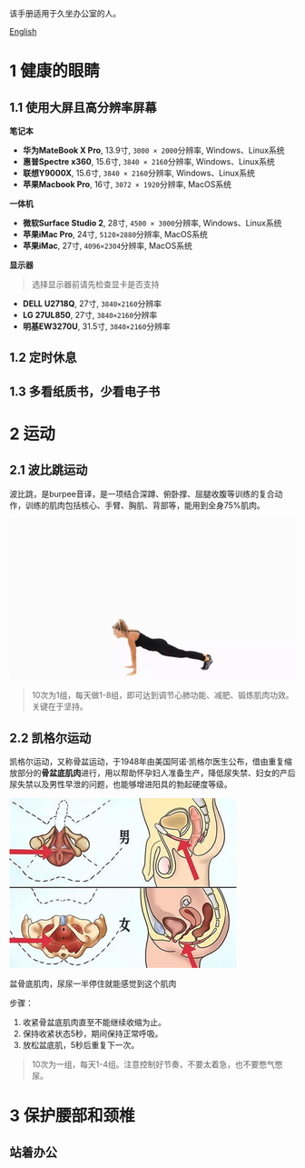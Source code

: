 该手册适用于久坐办公室的人。

[English](README.md)

# 1 健康的眼睛
## 1.1 使用大屏且高分辨率屏幕
**笔记本**
- **华为MateBook X Pro**, 13.9寸, `3000 × 2000`分辨率, Windows、Linux系统
- **惠普Spectre x360**, 15.6寸, `3840 × 2160`分辨率, Windows、Linux系统
- **联想Y9000X**, 15.6寸, `3840 × 2160`分辨率, Windows、Linux系统
- **苹果Macbook Pro**, 16寸, `3072 × 1920`分辨率, MacOS系统

**一体机**
- **微软Surface Studio 2**, 28寸, `4500 × 3000`分辨率, Windows、Linux系统
- **苹果iMac Pro**, 24寸, `5120×2880`分辨率, MacOS系统
- **苹果iMac**, 27寸, `4096×2304`分辨率, MacOS系统

**显示器**
> 选择显示器前请先检查显卡是否支持
- **DELL U2718Q**, 27寸, `3840×2160`分辨率
- **LG 27UL850**, 27寸, `3840×2160`分辨率
- **明基EW3270U**,  31.5寸, `3840×2160`分辨率

## 1.2 定时休息

## 1.3 多看纸质书，少看电子书

# 2 运动
## 2.1 波比跳运动
波比跳，是burpee音译，是一项结合深蹲、俯卧撑、屈腿收腹等训练的复合动作，训练的肌肉包括核心、手臂、胸肌、背部等，能用到全身75%肌肉。

![](pobee.webp)

> 10次为1组，每天做1-8组，即可达到调节心肺功能、减肥、锻炼肌肉功效。关键在于坚持。

## 2.2 凯格尔运动
凯格尔运动，又称骨盆运动，于1948年由美国阿诺·凯格尔医生公布，借由重复缩放部分的**骨盆底肌肉**进行，用以帮助怀孕妇人准备生产，降低尿失禁、妇女的产后尿失禁以及男性早泄的问题，也能够增进阳具的勃起硬度等级。

![](pelvic_anatomy.jpg)

盆骨底肌肉，尿尿一半停住就能感觉到这个肌肉

步骤：
1. 收紧骨盆底肌肉直至不能继续收缩为止。
2. 保持收紧状态5秒，期间保持正常呼吸。
3. 放松盆底肌，5秒后重复下一次。

> 10次为一组，每天1-4组。注意控制好节奏，不要太着急，也不要憋气憋尿。

# 3 保护腰部和颈椎
## 站着办公



